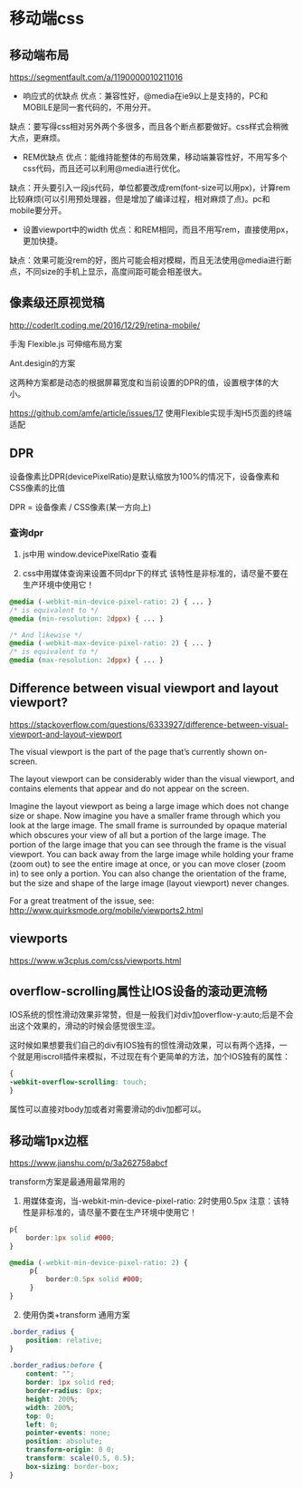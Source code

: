 # 移动端css

## 移动端布局

https://segmentfault.com/a/1190000010211016

- 响应式的优缺点
优点：兼容性好，@media在ie9以上是支持的，PC和MOBILE是同一套代码的，不用分开。

缺点：要写得css相对另外两个多很多，而且各个断点都要做好。css样式会稍微大点，更麻烦。

- REM优缺点
优点：能维持能整体的布局效果，移动端兼容性好，不用写多个css代码，而且还可以利用@media进行优化。

缺点：开头要引入一段js代码，单位都要改成rem(font-size可以用px)，计算rem比较麻烦(可以引用预处理器，但是增加了编译过程，相对麻烦了点)。pc和mobile要分开。

- 设置viewport中的width
优点：和REM相同，而且不用写rem，直接使用px，更加快捷。

缺点：效果可能没rem的好，图片可能会相对模糊，而且无法使用@media进行断点，不同size的手机上显示，高度间距可能会相差很大。

## 像素级还原视觉稿
http://coderlt.coding.me/2016/12/29/retina-mobile/

手淘 Flexible.js 可伸缩布局方案

Ant.desigin的方案

这两种方案都是动态的根据屏幕宽度和当前设置的DPR的值，设置根字体的大小。

https://github.com/amfe/article/issues/17
使用Flexible实现手淘H5页面的终端适配

## DPR

设备像素比DPR(devicePixelRatio)是默认缩放为100%的情况下，设备像素和CSS像素的比值

DPR = 设备像素 / CSS像素(某一方向上)

### 查询dpr
1. js中用 window.devicePixelRatio 查看

2. css中用媒体查询来设置不同dpr下的样式
该特性是非标准的，请尽量不要在生产环境中使用它！

```css
@media (-webkit-min-device-pixel-ratio: 2) { ... }
/* is equivalent to */
@media (min-resolution: 2dppx) { ... }

/* And likewise */
@media (-webkit-max-device-pixel-ratio: 2) { ... }
/* is equivalent to */
@media (max-resolution: 2dppx) { ... }
```

## Difference between visual viewport and layout viewport?

https://stackoverflow.com/questions/6333927/difference-between-visual-viewport-and-layout-viewport

The visual viewport is the part of the page that’s currently shown on-screen.

The layout viewport can be considerably wider than the visual viewport, and contains elements that appear and do not appear on the screen.

Imagine the layout viewport as being a large image which does not change size or shape. Now imagine you have a smaller frame through which you look at the large image. The small frame is surrounded by opaque material which obscures your view of all but a portion of the large image. The portion of the large image that you can see through the frame is the visual viewport. You can back away from the large image while holding your frame (zoom out) to see the entire image at once, or you can move closer (zoom in) to see only a portion. You can also change the orientation of the frame, but the size and shape of the large image (layout viewport) never changes.

For a great treatment of the issue, see: http://www.quirksmode.org/mobile/viewports2.html


## viewports
https://www.w3cplus.com/css/viewports.html

## overflow-scrolling属性让IOS设备的滚动更流畅

IOS系统的惯性滑动效果非常赞，但是一般我们对div加overflow-y:auto;后是不会出这个效果的，滑动的时候会感觉很生涩。

这时候如果想要我们自己的div有IOS独有的惯性滑动效果，可以有两个选择，一个就是用iscroll插件来模拟，不过现在有个更简单的方法，加个IOS独有的属性：

```css
{
-webkit-overflow-scrolling: touch;
}
```

属性可以直接对body加或者对需要滑动的div加都可以。



## 移动端1px边框
https://www.jianshu.com/p/3a262758abcf

transform方案是最通用最常用的

1. 用媒体查询，当-webkit-min-device-pixel-ratio: 2时使用0.5px
注意：该特性是非标准的，请尽量不要在生产环境中使用它！
```css
p{
    border:1px solid #000;
}

@media (-webkit-min-device-pixel-ratio: 2) {
     p{
         border:0.5px solid #000;
     }
}

```
2. 使用伪类+transform 通用方案

```css
.border_radius {
    position: relative;
}
 
.border_radius:before {
    content: "";
    border: 1px solid red;
    border-radius: 0px;
    height: 200%;
    width: 200%;
    top: 0;
    left: 0;
    pointer-events: none;
    position: absolute;
    transform-origin: 0 0;
    transform: scale(0.5, 0.5);
    box-sizing: border-box;
}

```